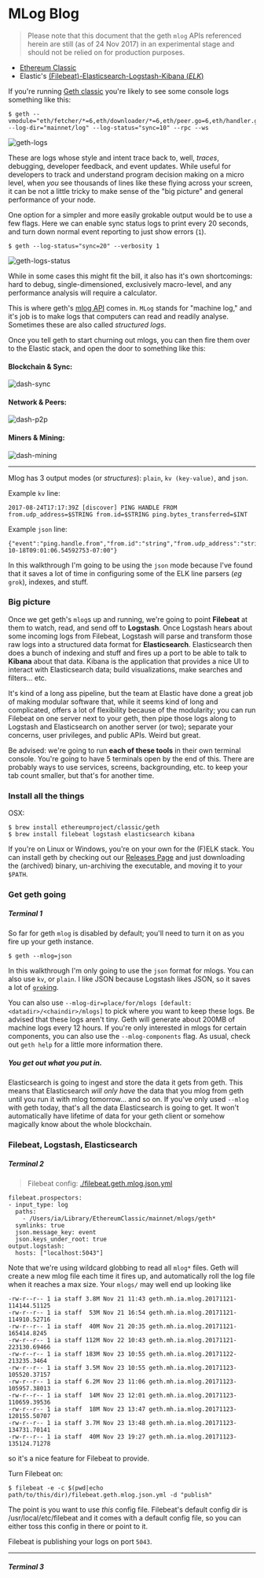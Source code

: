 # MLog Blog

> Please note that this document that the geth `mlog` APIs referenced herein are still (as of 24 Nov 2017) in an experimental stage and should not be relied on for production purposes.

- [Ethereum Classic](https://ethereumclassic.github.io/)
- Elastic's [(Filebeat)-Elasticsearch-Logstash-Kibana (_ELK_)](https://www.elastic.co/products)

If you're running [Geth classic](https://github.com/ethereumproject/go-ethereum) you're likely to see some console logs something like this:

```
$ geth --vmodule="eth/fetcher/*=6,eth/downloader/*=6,eth/peer.go=6,eth/handler.go=5,core/database_util.go=6,core/blockchain.go=6" --log-dir="mainnet/log" --log-status="sync=10" --rpc --ws
```

![geth-logs](./tutorial-images/geth_console_log.png)

These are logs whose style and intent trace back to, well, _traces_, debugging, developer feedback, and event updates. While useful for developers to track and understand program decision making on a micro level, when _you_ see thousands of lines like these flying across your screen, it can be not a little tricky to make sense of the "big picture" and general performance of your node.

One option for a simpler and more easily grokable output would be to use a few flags. Here we can enable sync status logs to print every 20 seconds, and turn down normal event reporting to just show errors (`1`).

```
$ geth --log-status="sync=20" --verbosity 1
```
![geth-logs-status](./tutorial-images/geth_console_log_status.png)


While in some cases this might fit the bill, it also has it's own shortcomings: hard to debug, single-dimensioned, exclusively macro-level, and any performance analysis will require a calculator.

This is where geth's [mlog API](https://github.com/ethereumproject/go-ethereum/wiki/mlog-API) comes in. `MLog` stands for "machine log," and it's job is to make logs that computers can read and readily analyse. Sometimes these are also called _structured logs_.

Once you tell geth to start churning out mlogs, you can then fire them over to the Elastic stack, and open the door to something like this:

#### Blockchain & Sync:
![dash-sync](./tutorial-images/dash_sync.png)

#### Network & Peers:
![dash-p2p](./tutorial-images/dash_p2p.png)

#### Miners & Mining:
![dash-mining](./tutorial-images/dash_mining.png)

----

Mlog has 3 output modes (or _structures_): `plain`, `kv (key-value)`, and `json`.

Example `kv` line:
```
2017-08-24T17:17:39Z [discover] PING HANDLE FROM from.udp_address=$STRING from.id=$STRING ping.bytes_transferred=$INT
```


Example `json` line:
```
{"event":"ping.handle.from","from.id":"string","from.udp_address":"string","ping.bytes_transferred":0,"ts":"2017-10-18T09:01:06.54592753-07:00"}
```

In this walkthrough I'm going to be using the `json` mode because I've found that it saves a lot of time in configuring some of the ELK line parsers (_eg_ `grok`), indexes, and stuff.




### Big picture

Once we get geth's `mlog`s up and running, we're going to point __Filebeat__ at them to watch, read, and send off to __Logstash__. Once Logstash hears about some incoming logs from Filebeat, Logstash will parse and transform those raw logs into a structured data format for __Elasticsearch__. Elasticsearch then does a bunch of indexing and stuff and fires up a port to be able to talk to __Kibana__ about that data. Kibana is the application that provides a nice UI to interact with Elasticsearch data; build visualizations, make searches and filters... etc.

It's kind of a long ass pipeline, but the team at Elastic have done a great job of making modular software that, while it seems kind of long and complicated, offers a lot of flexibility because of the modularity; you can run Filebeat on one server next to your geth, then pipe those logs along to Logstash and Elasticsearch on another server (or two); separate your concerns, user privileges, and public APIs. Weird but great.

Be advised: we're going to run __each of these tools__ in their own terminal console. You're going to have 5 terminals open by the end of this. There are probably ways to use services, screens, backgrounding, etc. to keep your tab count smaller, but that's for another time.

### Install all the things

OSX:
```
$ brew install ethereumproject/classic/geth
$ brew install filebeat logstash elasticsearch kibana
```

If you're on Linux or Windows, you're on your own for the (F)ELK stack. You can install geth
by checking out our [Releases Page](https://github.com/ethereumproject/go-ethereum/releases) and just downloading the (archived) binary, un-archiving the executable, and moving it to your `$PATH`.


### Get geth going

##### Terminal 1

So far for geth `mlog` is disabled by default; you'll need to turn it on as you fire up your geth instance.

```
$ geth --mlog=json
```

In this walkthrough I'm only going to use the `json` format for mlogs. You can also use
`kv`, or `plain`. I like JSON because Logstash likes JSON, so it saves a lot of [`grok`ing](https://www.elastic.co/guide/en/logstash/current/plugins-filters-grok.html).

You can also use `--mlog-dir=place/for/mlogs [default: <datadir>/<chaindir>/mlogs]` to pick where you want to keep these logs. Be advised that these logs aren't tiny. Geth will generate about 200MB of machine logs every 12 hours. If you're only interested in mlogs for certain components, you can also use the `--mlog-components` flag. As usual, check out `geth help` for a little more information there.

#####  You get out what you put in.
Elasticsearch is going to ingest and store the data it gets from geth. This means that Elasticsearch
_will only have_ the data that you mlog from geth until you run it with mlog tomorrow... and so on. If you've only used `--mlog` with geth today, that's all the data Elasticsearch is going to get. It won't automatically have lifetime of data for your geth client or somehow magically know about the whole blockchain.


### Filebeat, Logstash, Elasticsearch

##### Terminal 2

> Filebeat config: [./filebeat.geth.mlog.json.yml](./filebeat.geth.mlog.json.yml)
```
filebeat.prospectors:
- input_type: log
  paths:
    - /Users/ia/Library/EthereumClassic/mainnet/mlogs/geth*
  symlinks: true
  json.message_key: event
  json.keys_under_root: true
output.logstash:
  hosts: ["localhost:5043"]
```

Note that we're using wildcard globbing to read all `mlog*` files. Geth will create a new mlog file each time it fires up, and automatically roll the log file when it reaches a max size. Your `mlogs/` may well end up looking like

```
-rw-r--r-- 1 ia staff 3.8M Nov 21 11:43 geth.mh.ia.mlog.20171121-114144.51125
-rw-r--r-- 1 ia staff  53M Nov 21 16:54 geth.mh.ia.mlog.20171121-114910.52716
-rw-r--r-- 1 ia staff  40M Nov 21 20:35 geth.mh.ia.mlog.20171121-165414.8245
-rw-r--r-- 1 ia staff 112M Nov 22 10:43 geth.mh.ia.mlog.20171121-223130.69466
-rw-r--r-- 1 ia staff 183M Nov 23 10:55 geth.mh.ia.mlog.20171122-213235.3464
-rw-r--r-- 1 ia staff 3.5M Nov 23 10:55 geth.mh.ia.mlog.20171123-105520.37157
-rw-r--r-- 1 ia staff 6.2M Nov 23 11:06 geth.mh.ia.mlog.20171123-105957.38013
-rw-r--r-- 1 ia staff  14M Nov 23 12:01 geth.mh.ia.mlog.20171123-110659.39536
-rw-r--r-- 1 ia staff  18M Nov 23 13:47 geth.mh.ia.mlog.20171123-120155.50707
-rw-r--r-- 1 ia staff 3.7M Nov 23 13:48 geth.mh.ia.mlog.20171123-134731.70141
-rw-r--r-- 1 ia staff  40M Nov 23 19:27 geth.mh.ia.mlog.20171123-135124.71278
```

so it's a nice feature for Filebeat to provide.

Turn Filebeat on:

```
$ filebeat -e -c $(pwd|echo path/to/this/dir)/filebeat.geth.mlog.json.yml -d "publish"
```

The point is you want to use _this_ config file. Filebeat's default config dir is /usr/local/etc/filebeat and it comes with a default config file, so you can either toss this config in there or point to it.

Filebeat is publishing your logs on port `5043`.


----

##### Terminal 3




